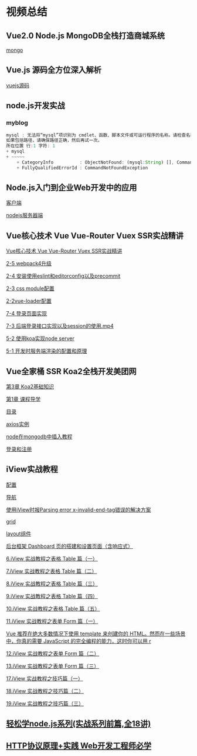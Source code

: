 # 视频总结
## Vue2.0 Node.js MongoDB全栈打造商城系统
[mongo](http://note.youdao.com/noteshare?id=dd7707ea9b61c61007178cdb6d81d386&sub=WEB387849bc95dbcaabb0e4d43912f898ea)

## Vue.js 源码全方位深入解析
[vuejs源码](http://note.youdao.com/noteshare?id=b966d089b5c388f6ba74a572a7bf36dc&sub=D9FFEF50A92B4A318F94575B15E34805)

## node.js开发实战
### myblog
```js
mysql : 无法将“mysql”项识别为 cmdlet、函数、脚本文件或可运行程序的名称。请检查名称的拼写，
如果包括路径，请确保路径正确，然后再试一次。
所在位置 行:1 字符: 1
+ mysql
+ ~~~~~
    + CategoryInfo          : ObjectNotFound: (mysql:String) [], CommandNotFoundException
    + FullyQualifiedErrorId : CommandNotFoundException
```

## Node.js入门到企业Web开发中的应用
[客户端](http://note.youdao.com/noteshare?id=9ad5f7dff48e47a5e361fd0ddeaca813&sub=WEB93f1ca0a6a458295d6384f6a8685ab37)

[nodejs服务器端](http://note.youdao.com/noteshare?id=ee9809fb308e7554cc159ffb632a99d0&sub=WEB2b22c2f46386a7f8740fdbe4b0f77084)

## Vue核心技术 Vue Vue-Router Vuex SSR实战精讲
[Vue核心技术 Vue Vue-Router Vuex SSR实战精讲](http://note.youdao.com/noteshare?id=5b1b82215362d7db3f28d7996f1bb1ea&sub=WEB2558e88c9ff5d818f72840e6f0abe5b1)

[2-5 webpack4升级](http://note.youdao.com/noteshare?id=a35640e8e0e1cdb4a9e90d93b9ac91af&sub=WEBdd2c260029c09bf78125b8decc0f92f0)

[2-4 安装使用eslint和editorconfig以及precommit](http://note.youdao.com/noteshare?id=75010e9f5d743968a99a8c904e0c60bb&sub=WEB7cccf0b020b06f6d6fa0ac082de94436)

[2-3 css module配置](http://note.youdao.com/noteshare?id=ee0189b5295f32f6396549a0181eb3f1&sub=WEB5e78cd6e2bcd86ec75bcda6277ddc0a9)

[2-2vue-loader配置](http://note.youdao.com/noteshare?id=b805cca338f15252273f2969da29217a&sub=WEB97dec28b8864897032d851b0865a0978)

[7-4 登录页面实现 ](http://note.youdao.com/noteshare?id=738c78786b135a290e3bcea7a32c77bb&sub=WEBdbd754ce7b2f7c2e6f53c6ddc74f381f)

[7-3 后端登录接口实现以及session的使用.mp4](http://note.youdao.com/noteshare?id=1c2bb663405cb5cb8ef66192731c1d2e&sub=WEBddd23220abd1a257d0d2ae745faee771)

[5-2 使用koa实现node server ](http://note.youdao.com/noteshare?id=701a045237fffb1eb27c7a6523121169&sub=WEBb3f858d23554c2a04f1cdfa42f4015db)

[5-1 开发时服务端渲染的配置和原理](http://note.youdao.com/noteshare?id=b850b5d869b3d3f64227e67cfc0c8da6&sub=WEBc467250658444b84d763b36a38a85f8a)

## Vue全家桶 SSR Koa2全栈开发美团网
[第3章 Koa2基础知识](http://note.youdao.com/noteshare?id=92f4e5f6cdd77238d4a767bff2ef14ce&sub=WEB2ab9ba4d66a464668258f8fca3e1bd32)

[第1章 课程导学](http://note.youdao.com/noteshare?id=ec3c575b095b4cbd8ff40690172a5ceb&sub=WEBc394a909127b1a757a42ec4e5a6b71a8)

[目录](http://note.youdao.com/noteshare?id=debe0e8438a2584af60624a5e8dcabfb&sub=WEB2df85ca2cb606e2c6077e4642dc74b11)

[axios实例](http://note.youdao.com/noteshare?id=a13c2130baff07ae80f7e33574efcb10&sub=WEB6628bd322546f83faa8d6badd39a44e6)

[node在mongodb中插入教程](http://note.youdao.com/noteshare?id=9698085669bec94383a11aa1338f1886&sub=WEB2501c6ccaf04e9b27d8bed3e5b8cd3f8)

[登录和注册](http://note.youdao.com/noteshare?id=6be56b0db01ea2912aa03f6dcb46d1ad&sub=WEB5ab468b1f1fe472447641c117112314e)

## iView实战教程
[配置](http://note.youdao.com/noteshare?id=40d4a113424738d7bfdbccc7bd5a7293&sub=WEB18a2f6db6e6cab1a8f539eb013012925)

[导航](http://note.youdao.com/noteshare?id=4289690f246b897e5f69191f1a96ca37&sub=WEB85164cc94864efb576faaf7eba4dcd32)

[使用iView时报Parsing error x-invalid-end-tag错误的解决方案](http://note.youdao.com/noteshare?id=23134208d6f6b8fd5b5d9221ac3874ff&sub=WEB8553a7615b092b5db7f7973c316f2fed)

[grid](http://note.youdao.com/noteshare?id=1770d93e3e0df8262109d65a71e71e60&sub=WEBe8902e50e8631e8379237c7f8e1e7441)

[layout组件](http://note.youdao.com/noteshare?id=c9690fd91aa567d10d498723ea90854b&sub=WEBa6251a38310c562f223f0493cd6b2eb8)

[后台框架 Dashboard 页的搭建和设置页面（含响应式）](http://note.youdao.com/noteshare?id=2ebfcb58b64a418cafe3338a53eb41c7&sub=WEB74ad4b45ccac3c6c3d24384743c4c16f)

[6.iView 实战教程之表格 Table 篇（一）](http://note.youdao.com/noteshare?id=9574c539da982c186907ba5dc988e915&sub=631B9E5C266D47DDAD7EF5114D9C8167)

[7.iView 实战教程之表格 Table 篇（二）](http://note.youdao.com/noteshare?id=64c1a02b005e15c5a0ea3442a8e9224e&sub=7B0D3631AB5F47D6BF3ED609BDC5BEAF)

[8.iView 实战教程之表格 Table 篇（三）](http://note.youdao.com/noteshare?id=e7380bddeec6508ef781325954e95d1c&sub=WEB14b63d61cb52dddad82b16d88f03a8f7)

[9.iView 实战教程之表格 Table 篇（四）](http://note.youdao.com/noteshare?id=05c750edb423addf22e8e7d9274f1306&sub=WEB6fc86afe096b73233d8d5a528c6fe2ba)

[10.iView 实战教程之表格 Table 篇（五）](http://note.youdao.com/noteshare?id=0f27f796a8c6ddfb64a29abab80019a8&sub=WEB47229e4f697efead81c46727a01688dd)

[11.iView 实战教程之表单 Form 篇（一）](http://note.youdao.com/noteshare?id=de3f05aa1b5436d79e419bfc9683f917&sub=WEB7aef6753396ce58e0f898cf2aeeb9c9c)

[Vue 推荐在绝大多数情况下使用 template 来创建你的 HTML。然而在一些场景中，你真的需要 JavaScript 的完全编程的能力，这时你可以用 r](http://note.youdao.com/noteshare?id=01c7ae5e9224582b4eaddc53fff458f6&sub=WEB5d33f62f3d758c8752111b0ef2e2f8c4)

[12.iView 实战教程之表单 Form 篇（二）](http://note.youdao.com/noteshare?id=0e1400cdfce2760da90472dbf3a4c1e2&sub=WEBe379af712ff67f615d5d0f118429d6ce)

[13.iView 实战教程之表单 Form 篇（三）](http://note.youdao.com/noteshare?id=f000a7068153a071f040cde8f7388269&sub=WEB4974d08f6b68bcc0fd9fb2910c2d07ca)

[17.iView 实战教程之技巧篇（一）](http://note.youdao.com/noteshare?id=e01e480ac63cad36fab1434827536790&sub=86D12A15EC4245EF93BCD7F32D1FC0CF)

[18.iView 实战教程之技巧篇（二）](http://note.youdao.com/noteshare?id=5b06b78830059336b95e5942031d77f0&sub=WEBcccc268e8466820c7cb4682f322646e6)

[19.iView 实战教程之技巧篇（三）](http://note.youdao.com/noteshare?id=63d95c3b1d0f451cb3149cfb1a9c1829&sub=WEB6e98e0d14242421c96564dff7fd75458)

## [轻松学node.js系列(实战系列前篇,全18讲)](http://note.youdao.com/noteshare?id=2e5aa3ad9cc6058c229a6b6f3244de38&sub=WEB0a0658b9bf49dbdc368f5c6866ad70fd)

## [HTTP协议原理+实践 Web开发工程师必学](http://note.youdao.com/noteshare?id=588cd6b02a3ea29f72fba8db3b8e2266&sub=WEB262057eeaee5fd30a5ed36c43f6635c6)